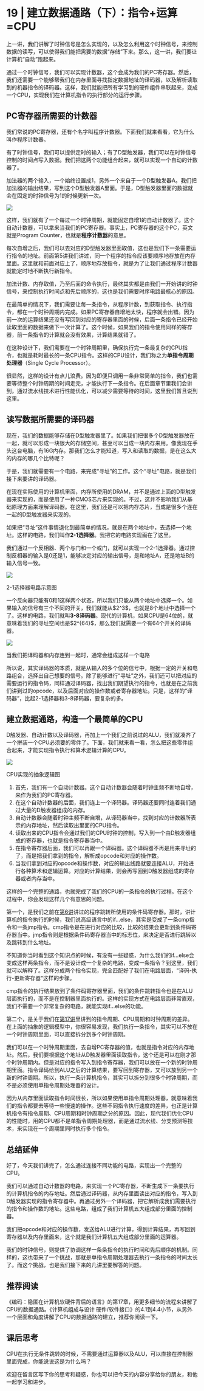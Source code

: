 # 19 | 建立数据通路（下）：指令+运算=CPU
上一讲，我们讲解了时钟信号是怎么实现的，以及怎么利用这个时钟信号，来控制数据的读写，可以使得我们能把需要的数据“存储”下来。那么，这一讲，我们要让计算机“自动”跑起来。

通过一个时钟信号，我们可以实现计数器，这个会成为我们的PC寄存器。然后，我们还需要一个能够帮我们在内存里面寻找指定数据地址的译码器，以及解析读取到的机器指令的译码器。这样，我们就能把所有学习到的硬件组件串联起来，变成一个CPU，实现我们在计算机指令的执行部分的运行步骤。

## PC寄存器所需要的计数器

我们常说的PC寄存器，还有个名字叫程序计数器。下面我们就来看看，它为什么叫作程序计数器。

有了时钟信号，我们可以提供定时的输入；有了D型触发器，我们可以在时钟信号控制的时间点写入数据。我们把这两个功能组合起来，就可以实现一个自动的计数器了。

加法器的两个输入，一个始终设置成1，另外一个来自于一个D型触发器A。我们把加法器的输出结果，写到这个D型触发器A里面。于是，D型触发器里面的数据就会在固定的时钟信号为1的时候更新一次。

![](./httpsstatic001geekbangorgresourceimage1e4c1ed21092022057ed192a7d9aff76144c.jpg)

这样，我们就有了一个每过一个时钟周期，就能固定自增1的自动计数器了。这个自动计数器，可以拿来当我们的PC寄存器。事实上，PC寄存器的这个PC，英文就是Program Counter，也就是**程序计数器**的意思。

<!-- [[[read_end]]] -->

每次自增之后，我们可以去对应的D型触发器里面取值，这也是我们下一条需要运行指令的地址。前面第5讲我们讲过，同一个程序的指令应该要顺序地存放在内存里面。这里就和前面对应上了，顺序地存放指令，就是为了让我们通过程序计数器就能定时地不断执行新指令。

加法计数、内存取值，乃至后面的命令执行，最终其实都是由我们一开始讲的时钟信号，来控制执行时间点和先后顺序的，这也是我们需要时序电路最核心的原因。

在最简单的情况下，我们需要让每一条指令，从程序计数，到获取指令、执行指令，都在一个时钟周期内完成。如果PC寄存器自增地太快，程序就会出错。因为前一次的运算结果还没有写回到对应的寄存器里面的时候，后面一条指令已经开始读取里面的数据来做下一次计算了。这个时候，如果我们的指令使用同样的寄存器，前一条指令的计算就会没有效果，计算结果就错了。

在这种设计下，我们需要在一个时钟周期里，确保执行完一条最复杂的CPU指令，也就是耗时最长的一条CPU指令。这样的CPU设计，我们称之为**单指令周期处理器**（Single Cycle Processor）。

很显然，这样的设计有点儿浪费。因为即便只调用一条非常简单的指令，我们也需要等待整个时钟周期的时间走完，才能执行下一条指令。在后面章节里我们会讲到，通过流水线技术进行性能优化，可以减少需要等待的时间，这里我们暂且说到这里。

## 读写数据所需要的译码器

现在，我们的数据能够存储在D型触发器里了。如果我们把很多个D型触发器放在一起，就可以形成一块很大的存储空间，甚至可以当成一块内存来用。像我现在手头这台电脑，有16G内存。那我们怎么才能知道，写入和读取的数据，是在这么大的内存的哪几个比特呢？

于是，我们就需要有一个电路，来完成“寻址”的工作。这个“寻址”电路，就是我们接下来要讲的译码器。

在现在实际使用的计算机里面，内存所使用的DRAM，并不是通过上面的D型触发器来实现的，而是使用了一种CMOS芯片来实现的。不过，这并不影响我们从基础原理方面来理解译码器。在这里，我们还是可以把内存芯片，当成是很多个连在一起的D型触发器来实现的。

如果把“寻址”这件事情退化到最简单的情况，就是在两个地址中，去选择一个地址。这样的电路，我们叫作**2-1选择器**。我把它的电路实现画在了这里。

我们通过一个反相器、两个与门和一个或门，就可以实现一个2-1选择器。通过控制反相器的输入是0还是1，能够决定对应的输出信号，是和地址A，还是地址B的输入信号一致。

![](./httpsstatic001geekbangorgresourceimage38a0383bfbb085c1eeb9b9473ae6f18e97a0.jpeg)

2-1选择器电路示意图

一个反向器只能有0和1这样两个状态，所以我们只能从两个地址中选择一个。如果输入的信号有三个不同的开关，我们就能从\$2\^3\$，也就是8个地址中选择一个了。这样的电路，我们就叫**3-8译码器**。现代的计算机，如果CPU是64位的，就意味着我们的寻址空间也是\$2\^\{64\}\$，那么我们就需要一个有64个开关的译码器。

![](./httpsstatic001geekbangorgresourceimage40014002b5f8f60a913e655d5268348ee201.jpeg)

当我们把译码器和内存连到一起时，通常会组成这样一个电路

所以说，其实译码器的本质，就是从输入的多个位的信号中，根据一定的开关和电路组合，选择出自己想要的信号。除了能够进行“寻址”之外，我们还可以把对应的需要运行的指令码，同样通过译码器，找出我们期望执行的指令，也就是在之前我们讲到过的opcode，以及后面对应的操作数或者寄存器地址。只是，这样的“译码器”，比起2-1选择器和3-8译码器，要复杂的多。

## 建立数据通路，构造一个最简单的CPU

D触发器、自动计数以及译码器，再加上一个我们之前说过的ALU，我们就凑齐了一个拼装一个CPU必须要的零件了。下面，我们就来看一看，怎么把这些零件组合起来，才能实现指令执行和算术逻辑计算的CPU。

![](./httpsstatic001geekbangorgresourceimage68716863e10fc635791878d1ecd57618b871.jpeg)

CPU实现的抽象逻辑图

1.  首先，我们有一个自动计数器。这个自动计数器会随着时钟主频不断地自增，来作为我们的PC寄存器。
2.  在这个自动计数器的后面，我们连上一个译码器。译码器还要同时连着我们通过大量的D触发器组成的内存。
3.  自动计数器会随着时钟主频不断自增，从译码器当中，找到对应的计数器所表示的内存地址，然后读取出里面的CPU指令。
4.  读取出来的CPU指令会通过我们的CPU时钟的控制，写入到一个由D触发器组成的寄存器，也就是指令寄存器当中。
5.  在指令寄存器后面，我们可以再跟一个译码器。这个译码器不再是用来寻址的了，而是把我们拿到的指令，解析成opcode和对应的操作数。
6.  当我们拿到对应的opcode和操作数，对应的输出线路就要连接ALU，开始进行各种算术和逻辑运算。对应的计算结果，则会再写回到D触发器组成的寄存器或者内存当中。

这样的一个完整的通路，也就完成了我们的CPU的一条指令的执行过程。在这个过程中，你会发现这样几个有意思的问题。

第一个，是我们之前在[第6讲](https://time.geekbang.org/column/article/94075)讲过的程序跳转所使用的条件码寄存器。那时，讲计算机的指令执行的时候，我们说高级语言中的if…else，其实是变成了一条cmp指令和一条jmp指令。cmp指令是在进行对应的比较，比较的结果会更新到条件码寄存器当中。jmp指令则是根据条件码寄存器当中的标志位，来决定是否进行跳转以及跳转到什么地址。

不知道你当时看到这个知识点的时候，有没有一些疑惑，为什么我们的if…else会变成这样两条指令，而不是设计成一个复杂的电路，变成一条指令？到这里，我们就可以解释了。这样分成两个指令实现，完全匹配好了我们在电路层面，“译码-执行-更新寄存器“这样的步骤。

cmp指令的执行结果放到了条件码寄存器里面，我们的条件跳转指令也是在ALU层面执行的，而不是在控制器里面执行的。这样的实现方式在电路层面非常直观，我们不需要一个非常复杂的电路，就能实现if…else的功能。

第二个，是关于我们在[第](https://time.geekbang.org/column/article/98872)[17讲](https://time.geekbang.org/column/article/98872)里讲到的指令周期、CPU周期和时钟周期的差异。在上面的抽象的逻辑模型中，你很容易发现，我们执行一条指令，其实可以不放在一个时钟周期里面，可以直接拆分到多个时钟周期。

我们可以在一个时钟周期里面，去自增PC寄存器的值，也就是指令对应的内存地址。然后，我们要根据这个地址从D触发器里面读取指令，这个还是可以在刚才那个时钟周期内。但是对应的指令写入到指令寄存器，我们可以放在一个新的时钟周期里面。指令译码给到ALU之后的计算结果，要写回到寄存器，又可以放到另一个新的时钟周期。所以，执行一条计算机指令，其实可以拆分到很多个时钟周期，而不是必须使用单指令周期处理器的设计。

因为从内存里面读取指令时间很长，所以如果使用单指令周期处理器，就意味着我们的指令都要去等待一些慢速的操作。这些不同指令执行速度的差异，也正是计算机指令有指令周期、CPU周期和时钟周期之分的原因。因此，现代我们优化CPU的性能时，用的CPU都不是单指令周期处理器，而是通过流水线、分支预测等技术，来实现在一个周期里同时执行多个指令。

## 总结延伸

好了，今天我们讲完了，怎么通过连接不同功能的电路，实现出一个完整的CPU。

我们可以通过自动计数器的电路，来实现一个PC寄存器，不断生成下一条要执行的计算机指令的内存地址。然后通过译码器，从内存里面读出对应的指令，写入到D触发器实现的指令寄存器中。再通过另外一个译码器，把它解析成我们需要执行的指令和操作数的地址。这些电路，组成了我们计算机五大组成部分里面的控制器。

我们把opcode和对应的操作数，发送给ALU进行计算，得到计算结果，再写回到寄存器以及内存里面来，这个就是我们计算机五大组成部分里面的运算器。

我们的时钟信号，则提供了协调这样一条条指令的执行时间和先后顺序的机制。同样的，这也带来了一个挑战，那就是单指令周期处理器去执行一条指令的时间太长了。而这个挑战，也是我们接下来的几讲里要解答的问题。

## 推荐阅读

《编码：隐匿在计算机软硬件背后的语言》的第17章，用更多细节的流程来讲解了CPU的数据通路。《计算机组成与设计 硬件/软件接口》的4.1到4.4小节，从另外一个层面和角度讲解了CPU的数据通路的建立，推荐你阅读一下。

## 课后思考

CPU在执行无条件跳转的时候，不需要通过运算器以及ALU，可以直接在控制器里面完成，你能说说这是为什么吗？

欢迎在留言区写下你的思考和疑惑，你也可以把今天的内容分享给你的朋友，和他一起学习和进步。